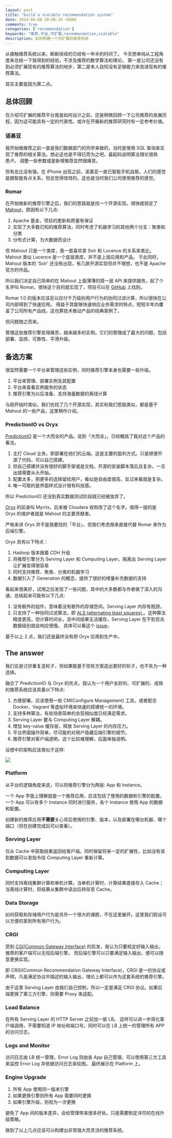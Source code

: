 ```yaml
---
layout: post
title: "build a scalable recommendation system"
date: 2014-06-08 20:06:19 +0800
comments: true
categories: ['recommendation']
keywords: "推荐,平台,可扩展,recommendation,scalable"
description: 如何构建一个可扩展的推荐系统
---
```


从接触推荐系统以来，断断续续的已经有一年半的时间了。
今天想单纯从工程角度来总结一下我得到的经验，不涉及推荐的数学算法和理论。
第一是公司还没有到必须扩展现有的推荐算法的地步，第二是本人自知没有足够能力来改进现有的推荐算法。

其实主要是因为第二点。

## 总体回顾

在介绍可扩展的推荐平台我是如何设计之前，还是稍微回顾一下公司推荐的发展历程，因为这可能具有一定的代表性。或许在开展新的推荐研究时有一定参考价值。

### 诺基亚

我开始做推荐之前一直是我们数据部门的同学来做的，当时是使用 SQL 查询来实现了推荐的相关算法。想必这也是不得已而为之吧，最起码说明算法理论很熟悉:P。
调整一些参数或是新增推荐显然很痛苦。

但有总比没有强，在 iPhone 出现之前，诺基亚一直已智能手机自居。人们的感觉是跟智能有点关系，但总觉得怪怪的。这也是当时我们公司使用推荐的感觉。

### Romar

在开始做新的推荐引擎之后，我们的思路就是找一个开源实现。很快就锁定了 [Mahout][1]，原因有以下几点:

1. Apache 基金，项目的更新和质量有保证
2. 实现了大多数已知的推荐算法，同时考虑了机器学习的其他两个分支：聚类和分类
2. 分布式计算，为大数据而设计

但 Mahout 只是一个类库，我一直喜欢拿 Solr 和 Lucence 的关系来类比。 Mahout 类似 Lucence 是一个底层类库，并不是上层应用和产品。
于此同时，Mahout 版本的 'Solr' 还没有出现，有几款开源实现但并不理想，也不是 Apache 官方的作品。

所以我们决定自己简单的在 Mahout 上面薄薄的搭一层 API 来提供服务，起了个名字叫 Romar。很快这个目的就实现了，项目可以在 [GitHub][2] 上找到。

Romar 1.0 的版本应该足以应付千万级别用户行为的协同过滤计算，所以很快在公司内部得到了快速应用。
得益于其能够快速响应业务需求的特点，短短半年内覆盖了公司所有产品线，这也算技术推动产品的经典案例了。

但问题随之而来。

管理这些推荐引擎变得痛苦，越来越多的实例。它们的管理成了最大的问题，包括部署、监控、可靠性、平滑升级。

<!-- More -->

## 备选方案

很显然需要一个平台来管理这些实例，同时推荐引擎本身也需要一些升级。

1. 平台来管理、部署实例及其配置
2. 平台来查看实例服务的状态
3. 推荐引擎为以后准备，支持海量数据的离线计算

与刚开始时类似，我们也找了几个开源实现，其实和我们思路类似，都是基于 Mahout 的一些产品，这里稍作介绍。

### PredictionIO vs Oryx

[PredictionIO][3] 是一个大而全的产品。说到「大而全」，已经概括了我对这个产品的看法。

1. 主打 Cloud 业务，即部署在他们的云端。这是主要的盈利方式。只是顺便开源了代码，可以自己搭建。
2. 但自己搭建并没有很好的脚手架或是文档，开源的安装脚本落后且复杂，一旦出错需要从头开始。
3. 配置太多，把更多的选择留给用户，看似是自由度很高，反过来看就是复杂。
4. 唯一可取的是界面样式设计很有科技感。

所以 PredictionIO 还没到真实数据测试阶段就已经被放弃了。

[Oryx][4] 的前身叫 Myrrix，后来被 Cloudera 收购改了这个名字。值得一提的是 Oryx 的维护者就是 Mahout 的主要贡献者。

严格来讲 Oryx 并不是我要找的「平台」，但我们考虑用来直接代替 Romar 来作为后端引擎。

Oryx 具有以下特点：

1. Hadoop 版本跟着 CDH 升级
2. 将推荐引擎分为 Serving Layer 和 Computing Layer，隔离出 Serving Layer 让扩展变得很容易
3. 同时支持推荐、聚类、分类的机器学习
4. 数据引入了 Generation 的概念，提供了很好的增量补充数据的支持

看起来很美好，试用之后发现了一些问题，其中的大多数都与作者做了深入的沟通，总结起来可能有以下几点:

1. 没有额外的组件，意味着没有额外的存储空间。Serving Layer 内存有瓶颈。
2. 只支持了一种协同过滤算法，即 [ALS (alternating least squares) ][6]。这种算法精度更高，但计算时间长，且中间结果无法缓存，Serving Layer 在不到百兆数据级别就会响应很慢。
具体可以看这个 [issue][5]。

基于以上 2 点，我们还是最终没有把 Oryx 应用到生产中。

## The answer

我们总是讨厌重复造轮子，但如果能基于现有方案造出更好的轮子，也不失为一种选择。

融合了 PredictionIO 与 Oryx 的优点，我认为一个用户友好的、可扩展的、成熟的推荐系统应该具备以下特点:

1. 方便部署。应该使用一些 CM(Configure Management) 工具，或者配合 Docker、Vagrant 等虚拟环境来快速的搭建统一的环境。
2. 支持多种算法，有些场景简单的余弦相似度已经满足需求。
3. Serving Layer 要与 Computing Layer 解耦。
4. 增加 key-value 缓存层，释放 Serving Layer 的内存压力。
5. 平台界面操作简单，尽可能的对用户隐藏后端引擎的细节。
6. 推荐引擎对客户端透明，这个比较难理解，后面单独说明。

设想中的架构应该类似于这样:

<img src="{{ root_url }}/images/custom/rec-arch.png" />

### Platform

从平台的逻辑角度来说，可以将推荐引擎分为两层: App 和 Instance。

一个 App 字面上理解就是一个推荐应用，应该包括了使用的数据和引擎的配置。
一个 App 可以有多个 Instance 同时进行服务，各个 Instance 使用 App 的数据和配置。

创建新的推荐应用**不需要**关心背后使用的引擎、版本，以及部署在哪台机器、哪个端口（但在创建完成后可以查看）。

### Serving Layer

仅从 Cache 中获取结果返回给客户端。同时保留将来一定的扩展性，比如没有读到数据可以发指令给 Computing Layer 重新计算。

### Computing Layer

同时支持离线集群计算和单机计算。当单机计算时，计算结果直接存入 Cache；当离线计算时，将结果从集群中读出后转存至 Cache。

### Data Storage

如何获取和存储用户行为是另外一个很大的课题，不在这里展开。这里我们假设可以方便的拿到所有用户行为。

### CRGI

受到 [CGI(Common Gateway Interface)][7] 的启发，我认为只要规定好输入输出，推荐的客户端可以无视后端引擎。
而后端引擎可以只要满足输入输出，便可以随意更换实现。

即 CRGI(Common Recommendation Gateway Interface)，CRGI 是一份协议或声明，凡是满足协议中描述的输入输出，理论上都可以作为这套系统的推荐引擎。

由于这里 Serving Layer 由我们自己控制，所以一定是满足 CRGI 协议。如果后端更换了第三方引擎，则需要 Proxy 来适配。

### Load Balance

在所有 Serving Layer 的 HTTP Server 之前加一层 LB。
这样可以进一步简化客户端调用，不需要知道 IP 地址和端口号。同时可以在 LB 上统一的管理所有 APP 的访问日志。

### Logs and Monitor

访问日志由 LB 统一管理，Error Log 则由各 App 自己管理。可以使用第三方工具来监控 Error Log 并依据访问日志来绘图。
最终展示在 Platform 上。

### Engine Upgrade

1. 所有 App 使用同一版本引擎
2. 如果更换引擎则所有 App 需要同时更换
3. 如果引擎升级，则视为一次更换

避免了 App 间的版本差异，会给管理带来很多好处。只是需要制定详尽的在线升级策略。

做到了以上几点应该可以构建出非常强大而灵活的推荐系统。

[1]: https://mahout.apache.org/
[2]: https://github.com/anjuke/romar
[3]: http://prediction.io/
[4]: https://github.com/cloudera/oryx
[5]: https://github.com/cloudera/oryx/issues/55
[6]: https://github.com/cloudera/oryx#collaborative-filtering--recommendation
[7]: http://en.wikipedia.org/wiki/Common_Gateway_Interface
